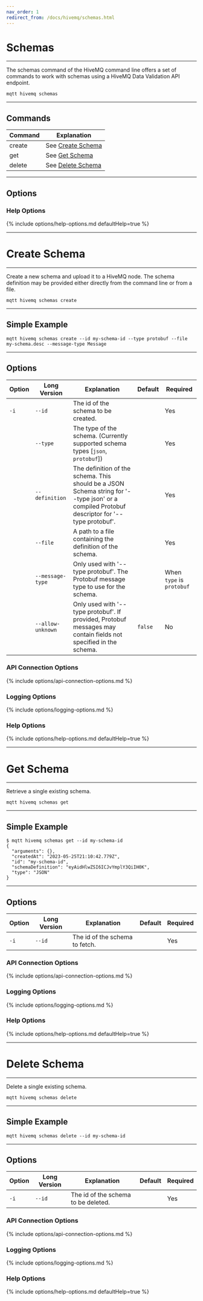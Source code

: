```yaml
---
nav_order: 1
redirect_from: /docs/hivemq/schemas.html
---
```


# Schemas

***

The schemas command of the HiveMQ command line offers a set of commands to work with schemas using a HiveMQ Data
Validation API endpoint.

```
mqtt hivemq schemas
```

***

## Commands

| Command | Explanation                         |
|---------|-------------------------------------|
| create  | See [Create Schema](#create-schema) |
| get     | See [Get Schema](#get-schema)       |
| delete  | See [Delete Schema](#delete-schema) |

***

## Options

### Help Options

{% include options/help-options.md defaultHelp=true %}

***

# Create Schema

*** 

Create a new schema and upload it to a HiveMQ node.
The schema definition may be provided either directly from the command line or from a file.

```
mqtt hivemq schemas create
```

***

## Simple Example

```
mqtt hivemq schemas create --id my-schema-id --type protobuf --file my-schema.desc --message-type Message 
```

***

## Options

| Option | Long Version      | Explanation                                                                                                                                  | Default | Required                  |
|--------|-------------------|----------------------------------------------------------------------------------------------------------------------------------------------|---------|---------------------------|
| `-i`   | `--id`            | The id of the schema to be created.                                                                                                          |         | Yes                       |
|        | `--type`          | The type of the schema. (Currently supported schema types [`json`, `protobuf`])                                                              |         | Yes                       |
|        | `--definition`    | The definition of the schema. This should be a JSON Schema string for '--type json' or a compiled Protobuf descriptor for '--type protobuf'. |         | Yes                       |
|        | `--file`          | A path to a file containing the definition of the schema.                                                                                    |         | Yes                       |
|        | `--message-type`  | Only used with '--type protobuf'. The Protobuf message type to use for the schema.                                                           |         | When `type` is `protobuf` |
|        | `--allow-unknown` | Only used with '--type protobuf'. If provided, Protobuf messages may contain fields not specified in the schema.                             | `false` | No                        |

### API Connection Options

{% include options/api-connection-options.md %}

### Logging Options

{% include options/logging-options.md %}

### Help Options

{% include options/help-options.md defaultHelp=true %}

***

# Get Schema

*** 

Retrieve a single existing schema.

```
mqtt hivemq schemas get
```

***

## Simple Example

```
$ mqtt hivemq schemas get --id my-schema-id 
{
  "arguments": {},
  "createdAt": "2023-05-25T21:10:42.779Z",
  "id": "my-schema-id",
  "schemaDefinition": "eyAidHlwZSI6ICJvYmplY3QiIH0K",
  "type": "JSON"
}
```

***

## Options

| Option | Long Version | Explanation                    | Default | Required |
|--------|--------------|--------------------------------|---------|----------|
| `-i`   | `--id`       | The id of the schema to fetch. |         | Yes      |

### API Connection Options

{% include options/api-connection-options.md %}

### Logging Options

{% include options/logging-options.md %}

### Help Options

{% include options/help-options.md defaultHelp=true %}

***

# Delete Schema

*** 

Delete a single existing schema.

```
mqtt hivemq schemas delete
```

***

## Simple Example

```
mqtt hivemq schemas delete --id my-schema-id 
```

***

## Options

| Option | Long Version | Explanation                         | Default | Required |
|--------|--------------|-------------------------------------|---------|----------|
| `-i`   | `--id`       | The id of the schema to be deleted. |         | Yes      |

### API Connection Options

{% include options/api-connection-options.md %}

### Logging Options

{% include options/logging-options.md %}

### Help Options

{% include options/help-options.md defaultHelp=true %}
